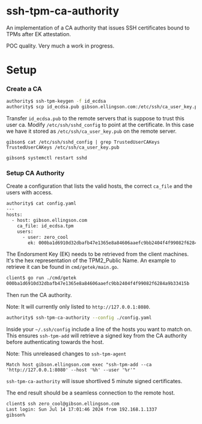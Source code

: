 ssh-tpm-ca-authority
====================

An implementation of a CA authority that issues SSH certificates bound to TPMs
after EK attestation.


POC quality. Very much a work in progress.

# Setup

### Create a CA
```sh
authority$ ssh-tpm-keygen -f id_ecdsa
authority$ scp id_ecdsa.pub gibson.ellingson.com:/etc/ssh/ca_user_key.pub
```

Transfer `id_ecdsa.pub` to the remote servers that is suppose to trust this user
ca. Modify `/etc/ssh/sshd_config` to point at the certificate. In this case we
have it stored as `/etc/ssh/ca_user_key.pub` on the remote server.

```
gibson$ cat /etc/ssh/sshd_config | grep TrustedUserCAKeys
TrustedUserCAKeys /etc/ssh/ca_user_key.pub

gibson$ systemctl restart sshd
```

### Setup CA Authority

Create a configuration that lists the valid hosts, the correct `ca_file` and the
users with access.

```sh
authority$ cat config.yaml
---
hosts:
  - host: gibson.ellingson.com
    ca_file: id_ecdsa.tpm
    users:
      - user: zero_cool
        ek: 000ba1d6910d32dbafb47e1365e8a84606aaefc9bb2404f4f99082f6284a9b33415b
```

The Endorsment Key (EK) needs to be retrieved from the client machines. It's the
hex representation of the TPM2_Public Name. An example to retrieve it can be
found in `cmd/getek/main.go`.

```sh
client$ go run ./cmd/getek
000ba1d6910d32dbafb47e1365e8a84606aaefc9bb2404f4f99082f6284a9b33415b
```

Then run the CA authority.

Note: It will currently only listed to `http://127.0.0.1:8080`.

```sh
authority$ ssh-tpm-ca-authority --config ./config.yaml
```

Inside your `~/.ssh/config` include a line of the hosts you want to match on.
This ensures `ssh-tpm-add` will retrieve a signed key from the CA authority
before authenticating towards the host.

Note: This unreleased changes to `ssh-tpm-agent`

```ssh
Match host gibson.ellingson.com exec "ssh-tpm-add --ca 'http://127.0.0.1:8080' --host '%h' --user '%r'"
```

`ssh-tpm-ca-authority` will issue shortlived 5 minute signed certificates.

The end result should be a seamless connection to the remote host.

```sh
client$ ssh zero_cool@gibson.ellingson.com
Last login: Sun Jul 14 17:01:46 2024 from 192.168.1.1337
gibson%
```

